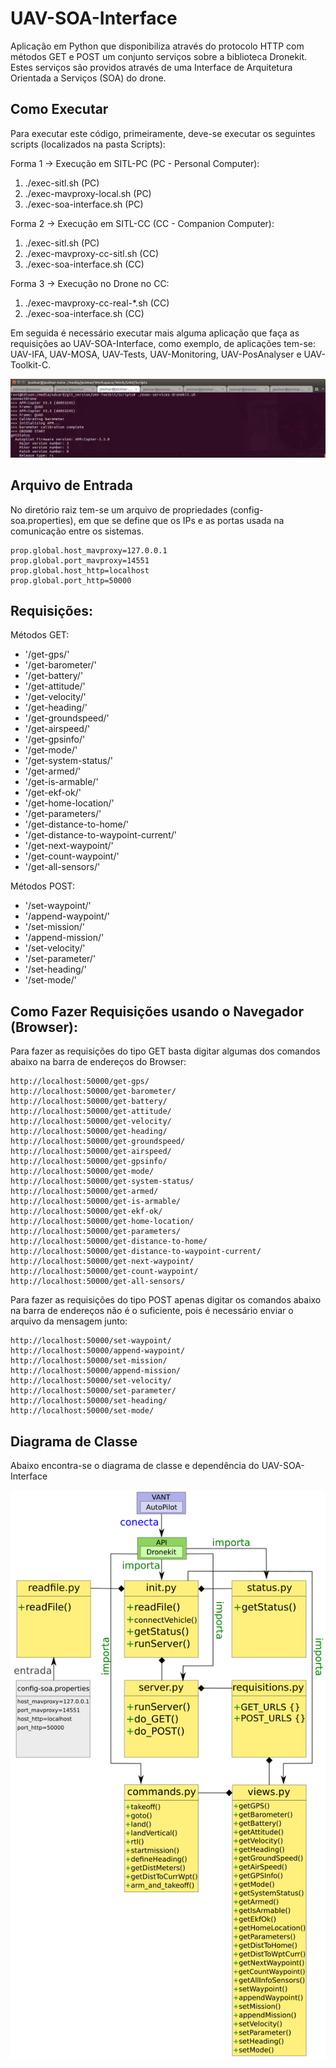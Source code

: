 # UAV-SOA-Interface

Aplicação em Python que disponibiliza através do protocolo HTTP com métodos GET e POST um conjunto serviços sobre a biblioteca Dronekit. Estes serviços são providos através de uma Interface de Arquitetura Orientada a Serviços (SOA) do drone.

## Como Executar

Para executar este código, primeiramente, deve-se executar os seguintes scripts (localizados na pasta Scripts): 

Forma 1 -> Execução em SITL-PC (PC - Personal Computer):

1. ./exec-sitl.sh                    (PC)
2. ./exec-mavproxy-local.sh          (PC)
3. ./exec-soa-interface.sh           (PC)

Forma 2 -> Execução em SITL-CC (CC - Companion Computer):

1. ./exec-sitl.sh                    (PC)
2. ./exec-mavproxy-cc-sitl.sh        (CC)
3. ./exec-soa-interface.sh           (CC)

Forma 3 -> Execução no Drone no CC:

1. ./exec-mavproxy-cc-real-*.sh      (CC)
2. ./exec-soa-interface.sh           (CC)

Em seguida é necessário executar mais alguma aplicação que faça as requisições ao UAV-SOA-Interface, como exemplo, de aplicações tem-se: 
UAV-IFA, UAV-MOSA, UAV-Tests, UAV-Monitoring, UAV-PosAnalyser e UAV-Toolkit-C.

![](../Figures/exec-soa-interface.png)

## Arquivo de Entrada

No diretório raiz tem-se um arquivo de propriedades (config-soa.properties), em que se define que os IPs e as portas usada na comunicação entre os sistemas. 

```
prop.global.host_mavproxy=127.0.0.1
prop.global.port_mavproxy=14551
prop.global.host_http=localhost
prop.global.port_http=50000
```

## Requisições:

Métodos GET: 

* '/get-gps/'
* '/get-barometer/'
* '/get-battery/'
* '/get-attitude/'
* '/get-velocity/'
* '/get-heading/'
* '/get-groundspeed/'
* '/get-airspeed/'
* '/get-gpsinfo/'
* '/get-mode/'
* '/get-system-status/'
* '/get-armed/'
* '/get-is-armable/'
* '/get-ekf-ok/'
* '/get-home-location/'
* '/get-parameters/'
* '/get-distance-to-home/'
* '/get-distance-to-waypoint-current/'
* '/get-next-waypoint/'
* '/get-count-waypoint/'
* '/get-all-sensors/'

Métodos POST:

* '/set-waypoint/'
* '/append-waypoint/'
* '/set-mission/'
* '/append-mission/'
* '/set-velocity/'
* '/set-parameter/'
* '/set-heading/'
* '/set-mode/'

## Como Fazer Requisições usando o Navegador (Browser):

Para fazer as requisições do tipo GET basta digitar algumas dos comandos abaixo na barra de endereços do Browser:

```
http://localhost:50000/get-gps/
http://localhost:50000/get-barometer/
http://localhost:50000/get-battery/
http://localhost:50000/get-attitude/
http://localhost:50000/get-velocity/
http://localhost:50000/get-heading/
http://localhost:50000/get-groundspeed/
http://localhost:50000/get-airspeed/
http://localhost:50000/get-gpsinfo/
http://localhost:50000/get-mode/
http://localhost:50000/get-system-status/
http://localhost:50000/get-armed/
http://localhost:50000/get-is-armable/
http://localhost:50000/get-ekf-ok/
http://localhost:50000/get-home-location/
http://localhost:50000/get-parameters/
http://localhost:50000/get-distance-to-home/
http://localhost:50000/get-distance-to-waypoint-current/
http://localhost:50000/get-next-waypoint/
http://localhost:50000/get-count-waypoint/
http://localhost:50000/get-all-sensors/
```

Para fazer as requisições do tipo POST apenas digitar os comandos abaixo na barra de endereços não é o suficiente, pois é necessário enviar o arquivo da mensagem junto:

```
http://localhost:50000/set-waypoint/
http://localhost:50000/append-waypoint/
http://localhost:50000/set-mission/
http://localhost:50000/append-mission/
http://localhost:50000/set-velocity/
http://localhost:50000/set-parameter/
http://localhost:50000/set-heading/
http://localhost:50000/set-mode/
```

## Diagrama de Classe

Abaixo encontra-se o diagrama de classe e dependência do UAV-SOA-Interface

![](../Figures/diagrama-uav-soa.png)
